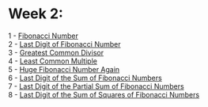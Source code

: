 # Week 2: #
1 - [Fibonacci Number](fibonacci.cpp)  
2 - [Last Digit of Fibonacci Number](fibonacci_last_digit.cpp)  
3 - [Greatest Common Divisor](gcd.cpp)  
4 - [Least Common Multiple](lcm.cpp)  
5 - [Huge Fibonacci Number Again](fibonacci_huge.cpp)  
6 - [Last Digit of the Sum of Fibonacci Numbers](fibonacci_sum_last_digit.cpp)  
7 - [Last Digit of the Partial Sum of Fibonacci Numbers](fibonacci_partial_sum.cpp)  
8 - [Last Digit of the Sum of Squares of Fibonacci Numbers](fibonacci_sum_squares.cpp)  
